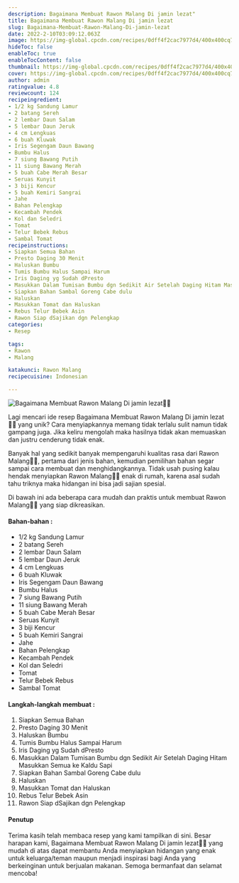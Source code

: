 ```yaml
---
description: Bagaimana Membuat Rawon Malang Di jamin lezat"
title: Bagaimana Membuat Rawon Malang Di jamin lezat
slug: Bagaimana-Membuat-Rawon-Malang-Di-jamin-lezat
date: 2022-2-10T03:09:12.063Z
image: https://img-global.cpcdn.com/recipes/0dff4f2cac7977d4/400x400cq70/photo.jpg
hideToc: false
enableToc: true
enableTocContent: false
thumbnail: https://img-global.cpcdn.com/recipes/0dff4f2cac7977d4/400x400cq70/photo.jpg
cover: https://img-global.cpcdn.com/recipes/0dff4f2cac7977d4/400x400cq70/photo.jpg
author: admin
ratingvalue: 4.8
reviewcount: 124
recipeingredient:
- 1/2 kg Sandung Lamur
- 2 batang Sereh
- 2 lembar Daun Salam
- 5 lembar Daun Jeruk
- 4 cm Lengkuas
- 6 buah Kluwak
- Iris Segengam Daun Bawang
- Bumbu Halus
- 7 siung Bawang Putih
- 11 siung Bawang Merah
- 5 buah Cabe Merah Besar
- Seruas Kunyit
- 3 biji Kencur
- 5 buah Kemiri Sangrai
- Jahe
- Bahan Pelengkap
- Kecambah Pendek
- Kol dan Seledri
- Tomat
- Telur Bebek Rebus
- Sambal Tomat
recipeinstructions:
- Siapkan Semua Bahan
- Presto Daging 30 Menit
- Haluskan Bumbu
- Tumis Bumbu Halus Sampai Harum
- Iris Daging yg Sudah dPresto
- Masukkan Dalam Tumisan Bumbu dgn Sedikit Air Setelah Daging Hitam Masukkan Semua ke Kaldu Sapi
- Siapkan Bahan Sambal Goreng Cabe dulu
- Haluskan
- Masukkan Tomat dan Haluskan
- Rebus Telur Bebek Asin
- Rawon Siap dSajikan dgn Pelengkap
categories:
- Resep

tags:
- Rawon
- Malang

katakunci: Rawon Malang
recipecuisine: Indonesian

---
```


![Bagaimana Membuat Rawon Malang Di jamin lezat👩‍🍳](https://img-global.cpcdn.com/recipes/0dff4f2cac7977d4/400x400cq70/photo.jpg)

Lagi mencari ide resep Bagaimana Membuat Rawon Malang Di jamin lezat👩‍🍳 yang unik? Cara menyiapkannya memang tidak terlalu sulit namun tidak gampang juga. Jika keliru mengolah maka hasilnya tidak akan memuaskan dan justru cenderung tidak enak.

Banyak hal yang sedikit banyak mempengaruhi kualitas rasa dari Rawon Malang👩‍🍳, pertama dari jenis bahan, kemudian pemilihan bahan segar sampai cara membuat dan menghidangkannya. Tidak usah pusing kalau hendak menyiapkan Rawon Malang👩‍🍳 enak di rumah, karena asal sudah tahu triknya maka hidangan ini bisa jadi sajian spesial.

Di bawah ini ada beberapa cara mudah dan praktis untuk membuat Rawon Malang👩‍🍳 yang siap dikreasikan.

<!--inarticleads1-->

#### Bahan-bahan :

- 1/2 kg Sandung Lamur
- 2 batang Sereh
- 2 lembar Daun Salam
- 5 lembar Daun Jeruk
- 4 cm Lengkuas
- 6 buah Kluwak
- Iris Segengam Daun Bawang
- Bumbu Halus
- 7 siung Bawang Putih
- 11 siung Bawang Merah
- 5 buah Cabe Merah Besar
- Seruas Kunyit
- 3 biji Kencur
- 5 buah Kemiri Sangrai
- Jahe
- Bahan Pelengkap
- Kecambah Pendek
- Kol dan Seledri
- Tomat
- Telur Bebek Rebus
- Sambal Tomat

<!--inarticleads2-->

#### Langkah-langkah membuat :

1. Siapkan Semua Bahan
1. Presto Daging 30 Menit
1. Haluskan Bumbu
1. Tumis Bumbu Halus Sampai Harum
1. Iris Daging yg Sudah dPresto
1. Masukkan Dalam Tumisan Bumbu dgn Sedikit Air Setelah Daging Hitam Masukkan Semua ke Kaldu Sapi
1. Siapkan Bahan Sambal Goreng Cabe dulu
1. Haluskan
1. Masukkan Tomat dan Haluskan
1. Rebus Telur Bebek Asin
1. Rawon Siap dSajikan dgn Pelengkap

#### Penutup

Terima kasih telah membaca resep yang kami tampilkan di sini. Besar harapan kami, Bagaimana Membuat Rawon Malang Di jamin lezat👩‍🍳 yang mudah di atas dapat membantu Anda menyiapkan hidangan yang enak untuk keluarga/teman maupun menjadi inspirasi bagi Anda yang berkeinginan untuk berjualan makanan. Semoga bermanfaat dan selamat mencoba!